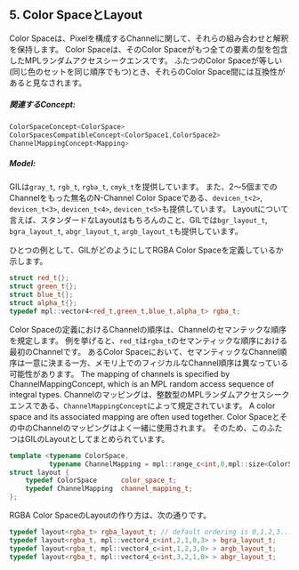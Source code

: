 <!-- Copyright 2014 Hiroaki Nishihara

     Distributed under the Boost Software License, Version 1.0.
     (See accompanying file LICENSE_1_0.txt or copy at
     http://www.boost.org/LICENSE_1_0.txt)
-->

<!-- Copyright 2008 Lubomir Bourdev and Hailin Jin

     Distributed under the Boost Software License, Version 1.0.
     (See accompanying file LICENSE_1_0.txt or copy at
     http://www.boost.org/LICENSE_1_0.txt)
-->

<!--
    Copyright 2005-2007 Adobe Systems Incorporated
    Distributed under the MIT License (see accompanying file LICENSE_1_0_0.txt
    or a copy at http://stlab.adobe.com/licenses.html)

    Some files are held under additional license.
    Please see "http://stlab.adobe.com/licenses.html" for more information.
-->

<!--

A color space captures the set and interpretation of channels comprising a pixel.
It is an MPL random access sequence containing the types of all elements in the color space.
Two color spaces are considered compatible if they are equal (i.e. have the same set of colors in the same order).

Related Concepts:

ColorSpaceConcept<ColorSpace>
ColorSpacesCompatibleConcept<ColorSpace1,ColorSpace2>
ChannelMappingConcept<Mapping>
Models:

GIL currently provides the following color spaces: gray_t, rgb_t, rgba_t, and cmyk_t. It also provides unnamed N-channel color spaces of two to five channels, devicen_t<2>, devicen_t<3>, devicen_t<4>, devicen_t<5>. Besides the standard layouts, it provides bgr_layout_t, bgra_layout_t, abgr_layout_t and argb_layout_t.

As an example, here is how GIL defines the RGBA color space:

struct red_t{};
struct green_t{};
struct blue_t{};
struct alpha_t{};
typedef mpl::vector4<red_t,green_t,blue_t,alpha_t> rgba_t;
The ordering of the channels in the color space definition specifies their semantic order.
For example, red_t is the first semantic channel of rgba_t.
While there is a unique semantic ordering of the channels in a color space, channels may vary in their physical ordering in memory.
The mapping of channels is specified by ChannelMappingConcept, which is an MPL random access sequence of integral types.
A color space and its associated mapping are often used together. Thus they are grouped in GIL's layout:

template <typename ColorSpace,
          typename ChannelMapping = mpl::range_c<int,0,mpl::size<ColorSpace>::value> >
struct layout {
    typedef ColorSpace      color_space_t;
    typedef ChannelMapping  channel_mapping_t;
};
Here is how to create layouts for the RGBA color space:

typedef layout<rgba_t> rgba_layout_t; // default ordering is 0,1,2,3...
typedef layout<rgba_t, mpl::vector4_c<int,2,1,0,3> > bgra_layout_t;
typedef layout<rgba_t, mpl::vector4_c<int,1,2,3,0> > argb_layout_t;
typedef layout<rgba_t, mpl::vector4_c<int,3,2,1,0> > abgr_layout_t;

-->

## 5. Color SpaceとLayout
Color Spaceは、Pixelを構成するChannelに関して、それらの組み合わせと解釈を保持します。
Color Spaceは、そのColor Spaceがもつ全ての要素の型を包含したMPLランダムアクセスシークエンスです。
ふたつのColor Spaceが等しい(同じ色のセットを同じ順序でもつ)とき、それらのColor Space間には互換性があると見なされます。

##### 関連するConcept:

```cpp
ColorSpaceConcept<ColorSpace>
ColorSpacesCompatibleConcept<ColorSpace1,ColorSpace2>
ChannelMappingConcept<Mapping>
```

##### Model:

GILは`gray_t`, `rgb_t`, `rgba_t`, `cmyk_t`を提供しています。
また、2〜5個までのChannelをもった無名のN-Channel Color Spaceである、`devicen_t<2>`, `devicen_t<3>`, `devicen_t<4>`, `devicen_t<5>`も提供しています。
Layoutについて言えば、スタンダードなLayoutはもちろんのこと、GILでは`bgr_layout_t`, `bgra_layout_t`, `abgr_layout_t`, `argb_layout_t`も提供しています。

ひとつの例として、GILがどのようにしてRGBA Color Spaceを定義しているか示します。

```cpp
struct red_t{};
struct green_t{};
struct blue_t{};
struct alpha_t{};
typedef mpl::vector4<red_t,green_t,blue_t,alpha_t> rgba_t;
```

Color Spaceの定義におけるChannelの順序は、Channelのセマンテックな順序を規定します。
例を挙げると、`red_t`は`rgba_t`のセマンティックな順序における最初のChannelです。
あるColor Spaceにおいて、セマンティックなChannel順序は一意に決まる一方、メモリ上でのフィジカルなChannel順序は異なっている可能性があります。
The mapping of channels is specified by ChannelMappingConcept, which is an MPL random access sequence of integral types.
Channelのマッピングは、整数型のMPLランダムアクセスシークエンスである、`ChannelMappingConcept`によって規定されています。
A color space and its associated mapping are often used together.
Color Spaceとその中のChannelのマッピングはよく一緒に使用されます。
そのため、このふたつはGILのLayoutとしてまとめられています。

```cpp
template <typename ColorSpace,
          typename ChannelMapping = mpl::range_c<int,0,mpl::size<ColorSpace>::value> >
struct layout {
    typedef ColorSpace      color_space_t;
    typedef ChannelMapping  channel_mapping_t;
};
```

RGBA Color SpaceのLayoutの作り方は、次の通りです。

```cpp
typedef layout<rgba_t> rgba_layout_t; // default ordering is 0,1,2,3...
typedef layout<rgba_t, mpl::vector4_c<int,2,1,0,3> > bgra_layout_t;
typedef layout<rgba_t, mpl::vector4_c<int,1,2,3,0> > argb_layout_t;
typedef layout<rgba_t, mpl::vector4_c<int,3,2,1,0> > abgr_layout_t;
```
